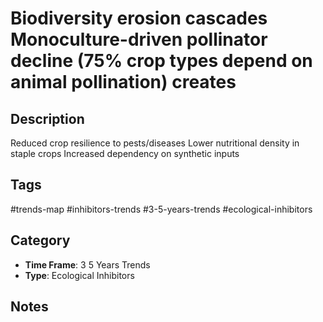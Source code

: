# Biodiversity erosion cascades Monoculture-driven pollinator decline (75% crop types depend on animal pollination) creates

## Description
Reduced crop resilience to pests/diseases Lower nutritional density in staple crops Increased dependency on synthetic inputs

## Tags
#trends-map #inhibitors-trends #3-5-years-trends #ecological-inhibitors

## Category
- **Time Frame**: 3 5 Years Trends
- **Type**: Ecological Inhibitors

## Notes
<!-- Add your notes here -->
